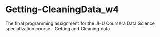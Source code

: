 # Getting-CleaningData_w4
The final programming assignment for the JHU Coursera Data Science specialization course - Getting and Cleaning data
